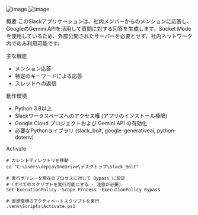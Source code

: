 ![image](https://github.com/user-attachments/assets/1034b932-e2da-41a6-a959-9c711145a10a)
![image](https://github.com/user-attachments/assets/0075a8e1-6c63-4938-91db-9d2da2de1336)


概要
このSlackアプリケーションは、社内メンバーからのメンションに応答し、GoogleのGemini APIを活用して質問に対する回答を生成します。Socket Modeを使用しているため、外部公開されたサーバーを必要とせず、社内ネットワーク内でのみ利用可能です。

主な機能
- メンション応答:
- 特定のキーワードによる応答
- スレッドへの返信

動作環境
- Python 3.8以上
- Slackワークスペースへのアクセス権 (アプリのインストール権限)
- Google Cloud プロジェクトおよび Gemini API の有効化
- 必要なPythonライブラリ (slack_bolt, google-generativeai, python-dotenv)

Activate
```
# カレントディレクトリを移動
cd "C:\Users\nepia\OneDrive\デスクトップ\Slack_Bolt"

# 実行ポリシーを現在のプロセスに対して Bypass に設定
# (すべてのスクリプトを実行可能にする - 注意が必要)
Set-ExecutionPolicy -Scope Process -ExecutionPolicy Bypass

# 仮想環境のアクティベートスクリプトを実行
.venv\Scripts\Activate.ps1

```

